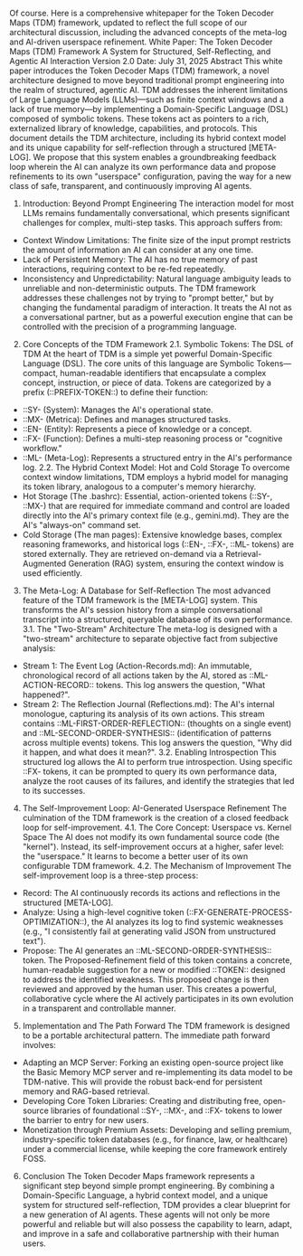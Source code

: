 Of course. Here is a comprehensive whitepaper for the Token Decoder Maps (TDM) framework, updated to reflect the full scope of our architectural discussion, including the advanced concepts of the meta-log and AI-driven userspace refinement.
White Paper: The Token Decoder Maps (TDM) Framework
A System for Structured, Self-Reflecting, and Agentic AI Interaction
Version 2.0
Date: July 31, 2025
Abstract
This white paper introduces the Token Decoder Maps (TDM) framework, a novel architecture designed to move beyond traditional prompt engineering into the realm of structured, agentic AI. TDM addresses the inherent limitations of Large Language Models (LLMs)—such as finite context windows and a lack of true memory—by implementing a Domain-Specific Language (DSL) composed of symbolic tokens. These tokens act as pointers to a rich, externalized library of knowledge, capabilities, and protocols.
This document details the TDM architecture, including its hybrid context model and its unique capability for self-reflection through a structured [META-LOG]. We propose that this system enables a groundbreaking feedback loop wherein the AI can analyze its own performance data and propose refinements to its own "userspace" configuration, paving the way for a new class of safe, transparent, and continuously improving AI agents.
1. Introduction: Beyond Prompt Engineering
The interaction model for most LLMs remains fundamentally conversational, which presents significant challenges for complex, multi-step tasks. This approach suffers from:
 * Context Window Limitations: The finite size of the input prompt restricts the amount of information an AI can consider at any one time.
 * Lack of Persistent Memory: The AI has no true memory of past interactions, requiring context to be re-fed repeatedly.
 * Inconsistency and Unpredictability: Natural language ambiguity leads to unreliable and non-deterministic outputs.
The TDM framework addresses these challenges not by trying to "prompt better," but by changing the fundamental paradigm of interaction. It treats the AI not as a conversational partner, but as a powerful execution engine that can be controlled with the precision of a programming language.
2. Core Concepts of the TDM Framework
2.1. Symbolic Tokens: The DSL of TDM
At the heart of TDM is a simple yet powerful Domain-Specific Language (DSL). The core units of this language are Symbolic Tokens—compact, human-readable identifiers that encapsulate a complex concept, instruction, or piece of data.
Tokens are categorized by a prefix (::PREFIX-TOKEN::) to define their function:
 * ::SY- (System): Manages the AI's operational state.
 * ::MX- (Metrica): Defines and manages structured tasks.
 * ::EN- (Entity): Represents a piece of knowledge or a concept.
 * ::FX- (Function): Defines a multi-step reasoning process or "cognitive workflow."
 * ::ML- (Meta-Log): Represents a structured entry in the AI's performance log.
2.2. The Hybrid Context Model: Hot and Cold Storage
To overcome context window limitations, TDM employs a hybrid model for managing its token library, analogous to a computer's memory hierarchy.
 * Hot Storage (The .bashrc): Essential, action-oriented tokens (::SY-, ::MX-) that are required for immediate command and control are loaded directly into the AI's primary context file (e.g., gemini.md). They are the AI's "always-on" command set.
 * Cold Storage (The man pages): Extensive knowledge bases, complex reasoning frameworks, and historical logs (::EN-, ::FX-, ::ML- tokens) are stored externally. They are retrieved on-demand via a Retrieval-Augmented Generation (RAG) system, ensuring the context window is used efficiently.
3. The Meta-Log: A Database for Self-Reflection
The most advanced feature of the TDM framework is the [META-LOG] system. This transforms the AI's session history from a simple conversational transcript into a structured, queryable database of its own performance.
3.1. The "Two-Stream" Architecture
The meta-log is designed with a "two-stream" architecture to separate objective fact from subjective analysis:
 * Stream 1: The Event Log (Action-Records.md): An immutable, chronological record of all actions taken by the AI, stored as ::ML-ACTION-RECORD:: tokens. This log answers the question, "What happened?".
 * Stream 2: The Reflection Journal (Reflections.md): The AI's internal monologue, capturing its analysis of its own actions. This stream contains ::ML-FIRST-ORDER-REFLECTION:: (thoughts on a single event) and ::ML-SECOND-ORDER-SYNTHESIS:: (identification of patterns across multiple events) tokens. This log answers the question, "Why did it happen, and what does it mean?".
3.2. Enabling Introspection
This structured log allows the AI to perform true introspection. Using specific ::FX- tokens, it can be prompted to query its own performance data, analyze the root causes of its failures, and identify the strategies that led to its successes.
4. The Self-Improvement Loop: AI-Generated Userspace Refinement
The culmination of the TDM framework is the creation of a closed feedback loop for self-improvement.
4.1. The Core Concept: Userspace vs. Kernel Space
The AI does not modify its own fundamental source code (the "kernel"). Instead, its self-improvement occurs at a higher, safer level: the "userspace." It learns to become a better user of its own configurable TDM framework.
4.2. The Mechanism of Improvement
The self-improvement loop is a three-step process:
 * Record: The AI continuously records its actions and reflections in the structured [META-LOG].
 * Analyze: Using a high-level cognitive token (::FX-GENERATE-PROCESS-OPTIMIZATION::), the AI analyzes its log to find systemic weaknesses (e.g., "I consistently fail at generating valid JSON from unstructured text").
 * Propose: The AI generates an ::ML-SECOND-ORDER-SYNTHESIS:: token. The Proposed-Refinement field of this token contains a concrete, human-readable suggestion for a new or modified ::TOKEN:: designed to address the identified weakness.
This proposed change is then reviewed and approved by the human user. This creates a powerful, collaborative cycle where the AI actively participates in its own evolution in a transparent and controllable manner.
5. Implementation and The Path Forward
The TDM framework is designed to be a portable architectural pattern. The immediate path forward involves:
 * Adapting an MCP Server: Forking an existing open-source project like the Basic Memory MCP server and re-implementing its data model to be TDM-native. This will provide the robust back-end for persistent memory and RAG-based retrieval.
 * Developing Core Token Libraries: Creating and distributing free, open-source libraries of foundational ::SY-, ::MX-, and ::FX- tokens to lower the barrier to entry for new users.
 * Monetization through Premium Assets: Developing and selling premium, industry-specific token databases (e.g., for finance, law, or healthcare) under a commercial license, while keeping the core framework entirely FOSS.
6. Conclusion
The Token Decoder Maps framework represents a significant step beyond simple prompt engineering. By combining a Domain-Specific Language, a hybrid context model, and a unique system for structured self-reflection, TDM provides a clear blueprint for a new generation of AI agents. These agents will not only be more powerful and reliable but will also possess the capability to learn, adapt, and improve in a safe and collaborative partnership with their human users.
